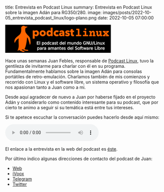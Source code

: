 title: Entrevista en Podcast Linux
summary: Entrevista en Podcast Linux sobre la imagen Adán para RG350/280.
image: images/posts/2022-10-05_entrevista_podcast_linux/logo-plano.png
date: 2022-10-05 07:00:00

![Podcast Linux](images/posts/2022-10-05_entrevista_podcast_linux/logo-plano.png)

Hace unas semanas Juan Febles, responsable de [Podcast Linux](https://podcastlinux.com/), tuvo la gentileza de invitarme para charlar con él en su programa. Fundamentalmente hablamos sobre la imagen Adán para consolas portátiles de retro-emulación. Charlamos también de mis comienzos y recorrido con Linux y el software libre, un sistema operativo y filosofía que nos apasionan tanto a Juan como a mi.

Desde aquí agradecer de nuevo a Juan por haberse fijado en el proyecto Adán y considerarlo como contenido interesante para su podcast, que por cierto te animo a seguir si su temática está entre tus intereses.

Si te apetece escuchar la conversación puedes hacerlo desde aquí mismo:

<audio controls="">
  <source src="https://archive.org/download/podcast_linux/PL166.ogg" type="audio/ogg">
  <source src="https://archive.org/download/podcast_linux/PL166.mp3" type="audio/mpeg">
</audio>

El enlace a la entrevista en la web del podcast es [éste](https://podcastlinux.com/posts/podcastlinux/166-Podcast-Linux/).

Por último indico algunas direcciones de contacto del podcast de Juan:

* [Web](https://podcastlinux.com/)
* [iVoox](https://www.ivoox.com/podcast-podcast-linux_sq_f1297890_1.html)
* [Telegram](https://t.me/podcastlinux)
* [Twitter](https://twitter.com/podcastlinux)